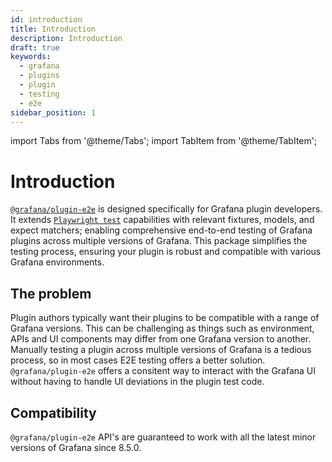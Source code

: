 ```yaml
---
id: introduction
title: Introduction
description: Introduction
draft: true
keywords:
  - grafana
  - plugins
  - plugin
  - testing
  - e2e
sidebar_position: 1
---
```


import Tabs from '@theme/Tabs';
import TabItem from '@theme/TabItem';

# Introduction

[`@grafana/plugin-e2e`](https://www.npmjs.com/package/@grafana/plugin-e2e?activeTab=readme) is designed specifically for Grafana plugin developers. It extends [`Playwright test`](https://playwright.dev/) capabilities with relevant fixtures, models, and expect matchers; enabling comprehensive end-to-end testing of Grafana plugins across multiple versions of Grafana. This package simplifies the testing process, ensuring your plugin is robust and compatible with various Grafana environments.

## The problem

Plugin authors typically want their plugins to be compatible with a range of Grafana versions. This can be challenging as things such as environment, APIs and UI components may differ from one Grafana version to another. Manually testing a plugin across multiple versions of Grafana is a tedious process, so in most cases E2E testing offers a better solution. `@grafana/plugin-e2e` offers a consitent way to interact with the Grafana UI without having to handle UI deviations in the plugin test code.

## Compatibility

`@grafana/plugin-e2e` API's are guaranteed to work with all the latest minor versions of Grafana since 8.5.0.
